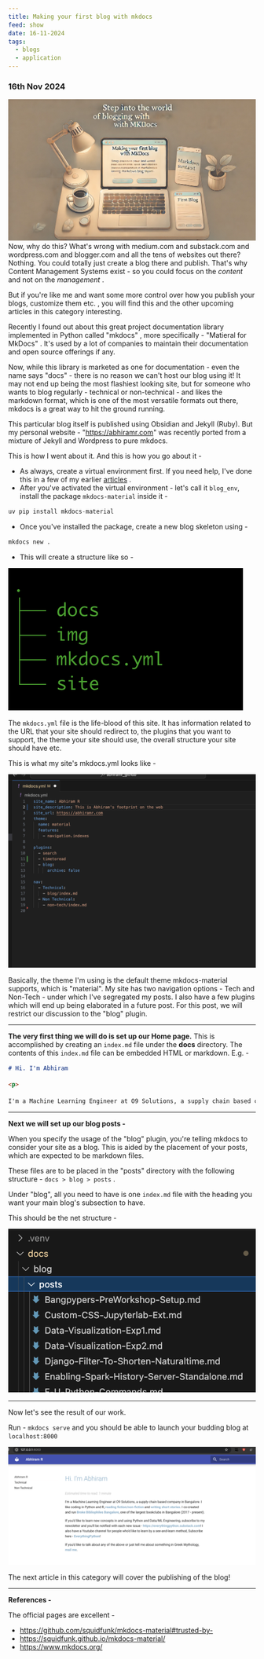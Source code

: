 ```yaml
---
title: Making your first blog with mkdocs
feed: show
date: 16-11-2024
tags:
  - blogs
  - application
---
```

### 16th Nov 2024

![Alt Text](/assets/img/blog/mkdocs/mkdocs-banner.webp)
Now, why do this? 
What's wrong with medium.com and substack.com and wordpress.com and blogger.com and all the tens of websites out there?
Nothing. You could totally just create a blog there and publish. That's why Content Management Systems exist - so you could focus on the *content* and not on the *management* .

But if you're like me and want some more control over how you publish your blogs, customize them etc. , you will find this and the other upcoming articles in this category interesting. 

Recently I found out about this great project documentation library implemented in Python called "mkdocs" , more specifically - "Matieral for MkDocs" . It's used by a lot of companies to maintain their documentation and open source offerings if any. 

Now, while this library is marketed as one for documentation - even the name says "docs" - there is no reason we can't host our blog using it! It may not end up being the most flashiest looking site, but for someone who wants to blog regularly - technical or non-technical - and likes the markdown format, which is one of the most versatile formats out there, mkdocs is a great way to hit the ground running. 

This particular blog itself is published using Obsidian and Jekyll (Ruby). But my personal website - "https://abhiramr.com" was recently ported from a mixture of Jekyll and Wordpress to pure mkdocs. 

This is how I went about it. And this is how you go about it - 

-  As always, create a virtual environment first. If you need help, I've done this in a few of my earlier [articles]([https://everythingpython.substack.com/p/virtual-environments-using-uv]) .
- After you've activated the virtual environment - let's call it `blog_env`, install the package `mkdocs-material` inside it - 

```python
uv pip install mkdocs-material
```

- Once you've installed the package, create a new blog skeleton using - 

```python
mkdocs new .
```

- This will create a structure like so -

![Alt Text](/assets/img/blog/mkdocs/mkdocs-1.png)


The `mkdocs.yml` file is the life-blood of this site. It has information related to the URL that  your site should redirect to, the plugins that you want to support, the theme your site should use, the overall structure your site should have etc. 

This is what my site's mkdocs.yml looks like - 

![Alt Text](/assets/img/blog/mkdocs/mkdocs-2.png)

Basically, the theme I'm using is the default theme mkdocs-material supports, which is "material". 
My site has two navigation options - Tech and Non-Tech - under which I've segregated my posts. 
I also have a few plugins which will end up being elaborated in a future post. For this post, we will restrict our discussion to the "blog" plugin. 

---

**The very first thing we will do is set up our Home page.** 
This is accomplished by creating an `index.md` file under the **docs** directory.
The contents of this `index.md` file can be embedded HTML or markdown. E.g. - 

```markdown
# Hi. I'm Abhiram

<p>

I'm a Machine Learning Engineer at O9 Solutions, a supply chain based company in Bangalore. I like coding in Python and R, <b><a href="https://abhiramr.com/books/" style="color: rgba(19, 116, 161, 0.596);">reading fiction/non-fiction</b></a> and <b><a href="https://abhiwrites.com" style="color: rgba(19, 116, 161, 0.596);">writing short stories</a></b>. I co-created and run <b><a href="https://brokebibliophilesbangalore.com/about/" style="color: rgba(19, 116, 161, 0.596);">Broke Bibliophiles Bangalore</a></b>, one of the largest bookclubs in Bangalore (2017 - present).</p>

```

---

**Next we will set up our blog posts -** 

When you specify the usage of the "blog" plugin, you're telling mkdocs to consider your site as a blog. This is aided by the placement of your posts, which are expected to be markdown files. 

These files are to be placed in the "posts" directory with the following structure - `docs > blog > posts` .

Under "blog", all you need to have is one `index.md` file with the heading you want your main blog's subsection to have. 

This should be the net structure - 

![Alt Text](/assets/img/blog/mkdocs/mkdocs-3.png)

---

Now let's see the result of our work. 

Run - `mkdocs serve` and you should be able to launch your budding blog at `localhost:8000`

![Alt Text](/assets/img/blog/mkdocs/mkdocs-4.png)

The next article in this category will cover the publishing of the blog!


---
**References -**

The official pages are excellent - 

- https://github.com/squidfunk/mkdocs-material#trusted-by-
- https://squidfunk.github.io/mkdocs-material/
- https://www.mkdocs.org/



